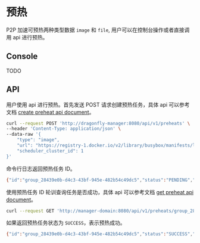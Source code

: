 # 预热

P2P 加速可预热两种类型数据 `image` 和 `file`, 用户可以在控制台操作或者直接调用 api 进行预热。

## Console

TODO

## API

用户使用 api 进行预热。首先发送 POST 请求创建预热任务，具体 api 可以参考文档 [create preheat api document](../../api/api.md#create-preheat)。

```bash
curl --request POST 'http://dragonfly-manager:8080/api/v1/preheats' \
--header 'Content-Type: application/json' \
--data-raw '{
    "type": "image",
    "url": "https://registry-1.docker.io/v2/library/busybox/manifests/latest",
    "scheduler_cluster_id": 1
}'
```

命令行日志返回预热任务 ID。

```bash
{"id":"group_28439e0b-d4c3-43bf-945e-482b54c49dc5","status":"PENDING","create_at":"2021-10-09T11:54:50.6182794Z"}
```

使用预热任务 ID 轮训查询任务是否成功，具体 api 可以参考文档 [get preheat api document](../../api/api.md#get-preheat)。


```bash
curl --request GET 'http://manager-domain:8080/api/v1/preheats/group_28439e0b-d4c3-43bf-945e-482b54c49dc5'
```

如果返回预热任务状态为 `SUCCESS`，表示预热成功。

```bash
{"id":"group_28439e0b-d4c3-43bf-945e-482b54c49dc5","status":"SUCCESS","create_at":"2021-10-09T11:54:50.5712334Z"}
```

